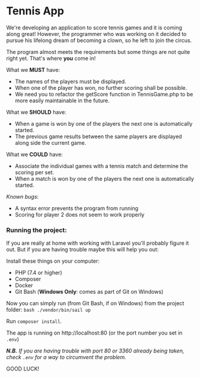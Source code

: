 # Tennis App

We're developing an application to score tennis games and it is coming along great! However, the programmer who was working on it decided to pursue his lifelong dream of becoming a clown, so he left to join the circus.

The program almost meets the requirements but some things are not quite right yet. That's where **you** come in!

What we **MUST** have:
- The names of the players must be displayed.
- When one of the player has won, no further scoring shall be possible.
- We need you to refactor the getScore function in TennisGame.php to be more easily maintainable in the future. 

What we **SHOULD** have:
- When a game is won by one of the players the next one is automatically started.
- The previous game results between the same players are displayed along side the current game.

What we **COULD** have:
- Associate the individual games with a tennis match and determine the scoring per set.
- When a match is won by one of the players the next one is automatically started.

*Known bugs*:
- A syntax error prevents the program from running
- Scoring for player 2 does not seem to work properly

### Running the project:
If you are really at home with working with Laravel you'll probably figure it out. But if you are having trouble maybe this will help you out:

Install these things on your computer:
- PHP (7.4 or higher)
- Composer
- Docker
- Git Bash (**Windows Only**: comes as part of Git on Windows)

Now you can simply run (from Git Bash, if on Windows) from the project folder:
`bash ./vendor/bin/sail up`

Run `composer install`.

The app is running on http://localhost:80 (or the port number you set in `.env`)

***N.B.** If you are having trouble with port 80 or 3360 already being taken, check `.env` for a way to circumvent the problem.*

GOOD LUCK!